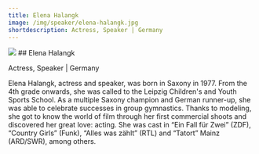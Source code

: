 ```yaml
---
title: Elena Halangk
image: /img/speaker/elena-halangk.jpg
shortdescription: Actress, Speaker | Germany
---
```

<img src="/img/speaker/elena-halangk.jpg">
## Elena Halangk 

Actress, Speaker | Germany

Elena Halangk, actress and speaker, was born in Saxony in 1977. From the 4th grade onwards, she was called to the Leipzig Children's and Youth Sports School. As a multiple Saxony champion and German runner-up, she was able to celebrate successes in group gymnastics. Thanks to modeling, she got to know the world of film through her first commercial shoots and discovered her great love: acting. She was cast in “Ein Fall für Zwei” (ZDF), “Country Girls” (Funk), “Alles was zählt” (RTL) and “Tatort” Mainz (ARD/SWR), among others. 

